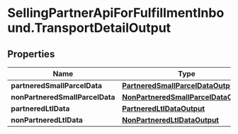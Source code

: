 # SellingPartnerApiForFulfillmentInbound.TransportDetailOutput

## Properties
Name | Type | Description | Notes
------------ | ------------- | ------------- | -------------
**partneredSmallParcelData** | [**PartneredSmallParcelDataOutput**](PartneredSmallParcelDataOutput.md) |  | [optional] 
**nonPartneredSmallParcelData** | [**NonPartneredSmallParcelDataOutput**](NonPartneredSmallParcelDataOutput.md) |  | [optional] 
**partneredLtlData** | [**PartneredLtlDataOutput**](PartneredLtlDataOutput.md) |  | [optional] 
**nonPartneredLtlData** | [**NonPartneredLtlDataOutput**](NonPartneredLtlDataOutput.md) |  | [optional] 


